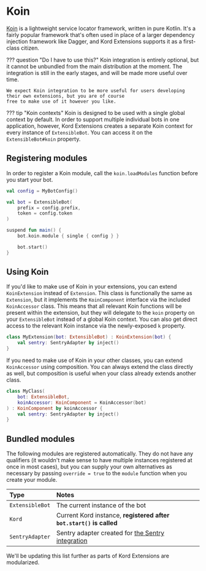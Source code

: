 # Koin

[Koin](https://insert-koin.io/) is a lightweight service locator framework, written in pure Kotlin. It's a fairly
popular framework that's often used in place of a larger dependency injection framework like Dagger, and Kord Extensions
supports it as a first-class citizen.

??? question "Do I have to use this?"
    Koin integration is entirely optional, but it cannot be unbundled from the main distribution at the moment. The
    integration is still in the early stages, and will be made more useful over time.

    We expect Koin integration to be more useful for users developing their own extensions, but you are of course
    free to make use of it however you like.

??? tip "Koin contexts"
    Koin is designed to be used with a single global context by default. In order to support multiple individual bots in one
    application, however, Kord Extensions creates a separate Koin context for every instance of `ExtensibleBot`. You can
    access it on the `ExtensibleBot#koin` property.

## Registering modules

In order to register a Koin module, call the `koin.loadModules` function before you start your bot.

```kotlin
val config = MyBotConfig()

val bot = ExtensibleBot(
    prefix = config.prefix,
    token = config.token
)

suspend fun main() {
    bot.koin.module { single { config } }

    bot.start()
}
```

## Using Koin

If you'd like to make use of Koin in your extensions, you can extend `KoinExtension` instead of `Extension`. This class
is functionally the same as `Extension`, but it implements the `KoinComponent` interface via the included
`KoinAccessor` class. This means that all relevant Koin functions will be present within the extension, but they will
delegate to the `koin` property on your `ExtensibleBot` instead of a global Koin context. You can also get direct access
to the relevant Koin instance via the newly-exposed `k` property.

```kotlin
class MyExtension(bot: ExtensibleBot) : KoinExtension(bot) {
    val sentry: SentryAdapter by inject()
}
```

If you need to make use of Koin in your other classes, you can extend `KoinAccessor` using composition. You can always
extend the class directly as well, but composition is useful when your class already extends another class.

```kotlin
class MyClass(
    bot: ExtensibleBot,
    koinAccessor: KoinComponent = KoinAccessor(bot)
) : KoinComponent by koinAccessor {
    val sentry: SentryAdapter by inject()
}
```

## Bundled modules

The following modules are registered automatically. They do not have any qualifiers (it wouldn't make sense to have
multiple instances registered at once in most cases), but you can supply your own alternatives as necessary by
passing `override = true` to the `module` function when you create your module.

Type            | Notes
:-------------- | :----
`ExtensibleBot` | The current instance of the bot
`Kord`          | Current Kord instance, **registered after `bot.start()` is called**
`SentryAdapter` | Sentry adapter created for [the Sentry integration](/integrations/sentry)

We'll be updating this list further as parts of Kord Extensions are modularized.
